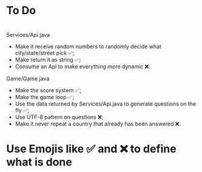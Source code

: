 # To Do
#

Services/Api.java
 * Make it receive random numbers to randomly decide what city/state/street pick ✅;
 * Make return it as string ✅;
 * Consume an Api to make everything more dynamic ❌.

Game/Game.java
* Make the score system ✅;
* Make the game loop ✅;
* Use the data returned by Services/Api.java to generate questions on the fly ✅;
* Use UTF-8 pattern on questions ❌;
* Make it never repeat a country that already has been answered ❌.


# Use Emojis like  ✅ and  	❌ to define what is done